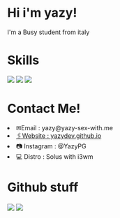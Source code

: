 <h1>
  Hi i'm yazy!
 </h1>
 <p>I'm a Busy student from italy</p>
 
 <h1>Skills</h1>
 <img src="https://img.shields.io/badge/JavaScript-F7DF1E?style=for-the-badge&logo=javascript&logoColor=black" />
 <img src="https://img.shields.io/badge/Go-00ADD8?style=for-the-badge&logo=go&logoColor=white" />
 <img src="https://img.shields.io/badge/C-00599C?style=for-the-badge&logo=c&logoColor=white" />
 <h1>Contact Me!</h1>
<li> ✉Email : yazy@yazy-sex-with.me</li>
<a target="_blank" href="https://yazydev.github.io/"><li> 🖇Website : yazydev.github.io</li></a>
<li> 📷 Instagram : @YazyPG</li>
<li> 💻 Distro : Solus with i3wm</li>
<h1>Github stuff</h1>
<div>
  <a href="https://github.com/yazydev">
   <img align="center" src="https://github-readme-stats.vercel.app/api/top-langs/?username=yazydev&hide_border=true&theme=radical"/></a>
<a href="https://github.com/yazydev">
  <img align="center" src="https://github-readme-stats.vercel.app/api?username=Yazydev&theme=radical"/>
  </a>
</div>

